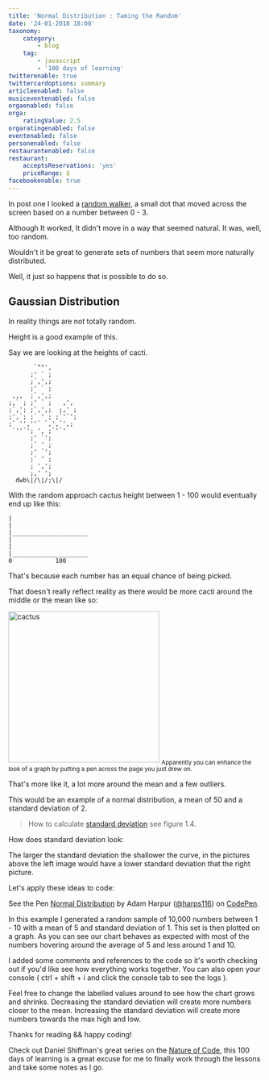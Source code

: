 ```yaml
---
title: 'Normal Distribution : Taming the Random'
date: '24-01-2018 18:08'
taxonomy:
    category:
        - blog
    tag:
        - javascript
        - '100 days of learning'
twitterenable: true
twittercardoptions: summary
articleenabled: false
musiceventenabled: false
orgaenabled: false
orga:
    ratingValue: 2.5
orgaratingenabled: false
eventenabled: false
personenabled: false
restaurantenabled: false
restaurant:
    acceptsReservations: 'yes'
    priceRange: $
facebookenable: true
---
```


In post one I looked a [random walker](https://steemit.com/coding/@harps116/day-1-probability), a small dot that moved across the screen based on a number between 0 - 3. 

Although It worked, It didn't move in a way that seemed natural. It was, well, too random. 

Wouldn't it be great to generate sets of numbers that seem more naturally distributed.

Well, it just so happens that is possible to do so.


## Gaussian Distribution

In reality things are not totally random.

Height is a good example of this.

Say we are looking at the heights of cacti.

```
       `""',
      ;' ` ;
      ;`,',;
      ;' ` ;
 ,,,  ;`,',;
;,` ; ;' ` ;   ,',
;`,'; ;`,',;  ;,' ;
;',`; ;` ' ; ;`'`';
;` '',''` `,',`',;
 `''`'; ', ;`'`'
      ;' `';
      ;` ' ;
      ;' `';
      ;` ' ;
      ; ',';
      ;,' ';
  dwb\|/\|/;\|/
```
With the random approach cactus height between 1 - 100 would eventually end up like this:

```
|
|
|_____________________
|
|
|_____________________
0		     100 
```

That's because each number has an equal chance of being picked.

That doesn't really reflect reality as there would be more cacti around the middle or the mean like so: 

<img src="https://steemitimages.com/DQme8rV2SsTmbnqbmab5L559keiAmovct13cdebRdLxKskq/%F0%9F%8C%B5" alt="cactus" style="width: 300px;"/>
  <sub>Apparently you can enhance the look of a graph by putting a pen across the page you just drew on.</sub>

That's more like it, a lot more around the mean and a few outliers.

This would be an example of a normal distribution, a mean of 50 and a standard deviation of 2.

> How to calculate [standard deviation](http://natureofcode.com/book/introduction/) see figure 1.4.

How does standard deviation look: 

The larger the standard deviation the shallower the curve, in the pictures above the left image would have a lower standard deviation that the right picture.

Let's apply these ideas to code:

<p data-height="464" data-theme-id="0" data-slug-hash="eyjJbX" data-default-tab="js,result" data-user="harps116" data-embed-version="2" data-pen-title="Normal Distribution" class="codepen">See the Pen <a href="https://codepen.io/harps116/pen/eyjJbX/">Normal Distribution</a> by Adam Harpur (<a href="https://codepen.io/harps116">@harps116</a>) on <a href="https://codepen.io">CodePen</a>.</p>
<script async src="https://production-assets.codepen.io/assets/embed/ei.js"></script> 


In this example I generated a random sample of 10,000 numbers between 1 - 10 with a mean of 5 and standard deviation of 1. This set is then plotted on a graph. As you can see our chart behaves as expected with most of the numbers hovering around the average of 5 and less around 1 and 10.

I added some comments and references to the code so it's worth checking out if you'd like see how everything works together. You can also open your console ( ctrl + shift + i and click the console tab to see the logs ).

Feel free to change the labelled values around to see how the chart grows and shrinks. Decreasing the standard deviation will create more numbers closer to the mean. Increasing the standard deviation will create more numbers towards the max high and low.

Thanks for reading && happy coding! 

Check out Daniel Shiffman's great series on the [Nature of Code](https://www.youtube.com/playlist?list=PLRqwX-V7Uu6aFlwukCmDf0-1-uSR7mklK), this 100 days of learning is a great excuse for me to finally work through the lessons and take some notes as I go.